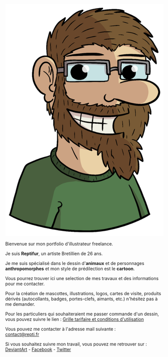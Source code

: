 <img id="portrait" src="portrait.png" alt="portrait de Reptifur"/>

Bienvenue sur mon portfolio d'illustrateur freelance.

Je suis **Reptifur**, un artiste Bretillien de 26 ans.

Je me suis spécialisé dans le dessin d'**animaux** et de personnages **anthropomorphes**
et mon style de prédilection est le **cartoon**.

Vous pourrez trouver ici une selection de mes travaux et des informations pour me contacter.

Pour la création de mascottes, illustrations, logos, cartes de visite, produits dérivés (autocollants, badges, portes-clefs, aimants, etc.) n'hésitez pas à me demander.

Pour les particuliers qui souhaiteraient me passer commande d'un dessin, vous pouvez suivre le lien : [Grille tarifaire et conditions d'utilisation](/pricesheet.fr.xhtml)

Vous pouvez me contacter à l'adresse mail suivante :  
[contact@repti.fr](mailto:contact@repti.fr)

Si vous souhaitez suivre mon travail, vous pouvez me retrouver sur :  
[DeviantArt](https://reptifur.deviantart.com) - [Facebook](https://www.facebook.com/reptifur) - [Twitter](https://twitter.com/Reptifur)
